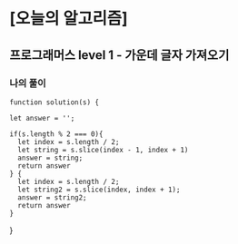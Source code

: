 # [오늘의 알고리즘]

## 프로그래머스 level 1 - 가운데 글자 가져오기


### 나의 풀이

  

    function solution(s) {
    
    let answer = '';
    
    if(s.length % 2 === 0){ 
      let index = s.length / 2;
      let string = s.slice(index - 1, index + 1)
      answer = string;
      return answer 
    } {
      let index = s.length / 2;
      let string2 = s.slice(index, index + 1);
      answer = string2;
      return answer
    }
  }
